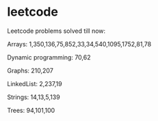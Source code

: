 # leetcode

Leetcode problems solved till now:

Arrays:
1,350,136,75,852,33,34,540,1095,1752,81,78

Dynamic programming:
70,62

Graphs:
210,207

LinkedList:
2,237,19

Strings:
14,13,5,139

Trees:
94,101,100
